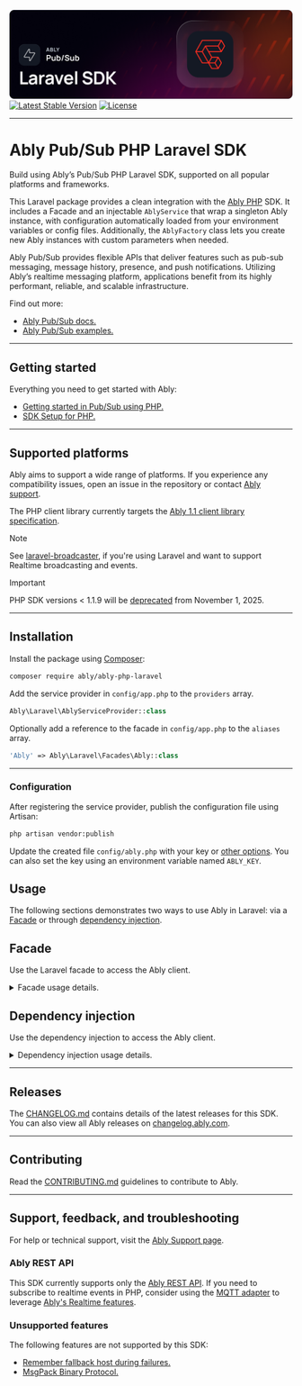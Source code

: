 ![Ably Pub/Sub PHP Laravel Header](images/LaraVELSDK-github.png)
[![Latest Stable Version](https://poser.pugx.org/ably/ably-php-laravel/v/stable)](https://packagist.org/packages/ably/ably-php-laravel)
[![License](https://poser.pugx.org/ably/ably-php-laravel/license)](https://github.com/ably/ably-php-laravel/blob/main/LICENSE)

---

# Ably Pub/Sub PHP Laravel SDK

Build using Ably’s Pub/Sub PHP Laravel SDK, supported on all popular platforms and frameworks.

This Laravel package provides a clean integration with the [Ably PHP](https://github.com/ably/ably-php) SDK. It includes a Facade and an injectable `AblyService` that wrap a singleton Ably instance, with configuration automatically loaded from your environment variables or config files. Additionally, the `AblyFactory` class lets you create new Ably instances with custom parameters when needed.

Ably Pub/Sub provides flexible APIs that deliver features such as pub-sub messaging, message history, presence, and push notifications. Utilizing Ably’s realtime messaging platform, applications benefit from its highly performant, reliable, and scalable infrastructure.

Find out more:

* [Ably Pub/Sub docs.](https://ably.com/docs/basics)
* [Ably Pub/Sub examples.](https://ably.com/examples?product=pubsub)

---

## Getting started

Everything you need to get started with Ably:

* [Getting started in Pub/Sub using PHP.](https://ably.com/docs/getting-started/php?lang=php)
* [SDK Setup for PHP.](https://ably.com/docs/getting-started/setup?lang=php)

---

## Supported platforms

Ably aims to support a wide range of platforms. If you experience any compatibility issues, open an issue in the repository or contact [Ably support](https://ably.com/support).

The PHP client library currently targets the [Ably 1.1 client library specification](https://www.ably.com/docs/client-lib-development-guide/features/).

> [!NOTE]
> See [laravel-broadcaster](https://packagist.org/packages/ably/laravel-broadcaster/), if you're using Laravel and want to support Realtime broadcasting and events.

> [!IMPORTANT]
> PHP SDK versions < 1.1.9 will be [deprecated](https://ably.com/docs/platform/deprecate/protocol-v1) from November 1, 2025.

---

## Installation

Install the package using [Composer](https://getcomposer.org/):

```bash
composer require ably/ably-php-laravel
```

Add the service provider in `config/app.php` to the `providers` array.

```php
Ably\Laravel\AblyServiceProvider::class
```

Optionally add a reference to the facade in `config/app.php` to the `aliases` array.

```php
'Ably' => Ably\Laravel\Facades\Ably::class
```
---

### Configuration

After registering the service provider, publish the configuration file using Artisan:

```bash
php artisan vendor:publish
```

Update the created file `config/ably.php` with your key or [other options](https://www.ably.com/docs/rest/usage#client-options). You can also set the key using an environment variable named `ABLY_KEY`.

## Usage

The following sections demonstrates two ways to use Ably in Laravel: via a [Facade](#facade) or through [dependency injection](#dependency-injection).

## Facade

Use the Laravel facade to access the Ably client.

<details>
<summary>Facade usage details.</summary>

The facade always returns a singleton instance created with options defined in the config file. Any methods available on an AblyRest class are available through the facade. Due to PHP limitations, properties must be accessed as methods, for example `Ably::auth()`):

```php
use Ably;

echo Ably::time(); // 1467884220000
$token = Ably::auth()->requestToken([ 'clientId' => 'client123', ]); // Ably\Models\TokenDetails
Ably::channel('testChannel')->publish('testEvent', 'testPayload', 'testClientId');
```
</details>

## Dependency injection

Use the dependency injection to access the Ably client.

<details>
<summary>Dependency injection usage details.</summary>

You can use `Ably\Laravel\AblyService` instead of the facade, which acts as a 1:1 wrapper for an AblyRest singleton instance created with default options. `Ably\Laravel\AblyFactory` lets you instantiate new AblyRest instances with (optional) custom options.

```php
use Ably\Laravel\AblyService;
use Ably\Laravel\AblyFactory;

function ablyExamples(AblyService $ably, AblyFactory $ablyFactory) {
	echo $ably->time(); // 1467884220000
	echo $ably->auth->clientId; // null
	$tokenDetails = $ably->auth->requestToken([ 'clientId' => 'client123', ]); // Ably\Models\TokenDetails
	$ably->channel('testChannel')->publish('testEvent', 'testPayload', 'testClientId');

	$ablyClient = $ablyFactory->make([ 'tokenDetails' => $tokenDetails ]);
	echo $ablyClient->auth->clientId; // 'client123'
}
```
</details>

---

## Releases

The [CHANGELOG.md](CHANGELOG.md) contains details of the latest releases for this SDK. You can also view all Ably releases on [changelog.ably.com](https://changelog.ably.com).

---

## Contributing

Read the [CONTRIBUTING.md](./CONTRIBUTING.md) guidelines to contribute to Ably.

---

## Support, feedback, and troubleshooting

For help or technical support, visit the [Ably Support page](https://ably.com/support).

### Ably REST API

This SDK currently supports only the [Ably REST API](https://www.ably.com/docs/rest). If you need to subscribe to realtime events in PHP, consider using the [MQTT adapter](https://www.ably.com/docs/mqtt) to leverage [Ably's Realtime features](https://www.ably.com/docs/realtime).

### Unsupported features

The following features are not supported by this SDK:

- [Remember fallback host during failures.](https://www.ably.com/docs/realtime/usage#client-options)
- [MsgPack Binary Protocol.](https://www.ably.com/docs/realtime/usage#client-options)